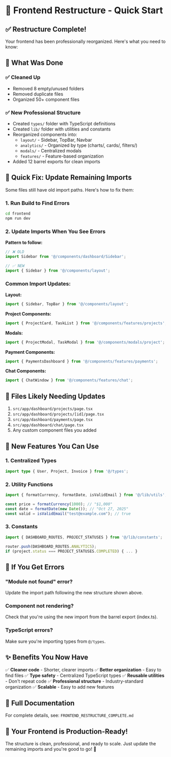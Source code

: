 # 🚀 Frontend Restructure - Quick Start

## ✅ Restructure Complete!

Your frontend has been professionally reorganized. Here's what you need to know:

## 🎯 What Was Done

### ✅ Cleaned Up
- Removed 8 empty/unused folders
- Removed duplicate files
- Organized 50+ component files

### ✅ New Professional Structure
- Created `types/` folder with TypeScript definitions
- Created `lib/` folder with utilities and constants
- Reorganized components into:
  - `layout/` - Sidebar, TopBar, Navbar
  - `analytics/` - Organized by type (charts/, cards/, filters/)
  - `modals/` - Centralized modals
  - `features/` - Feature-based organization
- Added 12 barrel exports for clean imports

## 🔧 Quick Fix: Update Remaining Imports

Some files still have old import paths. Here's how to fix them:

### 1. Run Build to Find Errors
```bash
cd frontend
npm run dev
```

### 2. Update Imports When You See Errors

**Pattern to follow:**
```typescript
// ❌ OLD
import Sidebar from '@/components/dashboard/Sidebar';

// ✅ NEW
import { Sidebar } from '@/components/layout';
```

### Common Import Updates:

**Layout:**
```typescript
import { Sidebar, TopBar } from '@/components/layout';
```

**Project Components:**
```typescript
import { ProjectCard, TaskList } from '@/components/features/projects';
```

**Modals:**
```typescript
import { ProjectModal, TaskModal } from '@/components/modals/project';
```

**Payment Components:**
```typescript
import { PaymentsDashboard } from '@/components/features/payments';
```

**Chat Components:**
```typescript
import { ChatWindow } from '@/components/features/chat';
```

## 📝 Files Likely Needing Updates

1. `src/app/dashboard/projects/page.tsx`
2. `src/app/dashboard/projects/[id]/page.tsx`
3. `src/app/dashboard/payments/page.tsx`
4. `src/app/dashboard/chat/page.tsx`
5. Any custom component files you added

## 🎨 New Features You Can Use

### 1. Centralized Types
```typescript
import type { User, Project, Invoice } from '@/types';
```

### 2. Utility Functions
```typescript
import { formatCurrency, formatDate, isValidEmail } from '@/lib/utils';

const price = formatCurrency(1000); // "$1,000"
const date = formatDate(new Date()); // "Oct 27, 2025"
const valid = isValidEmail("test@example.com"); // true
```

### 3. Constants
```typescript
import { DASHBOARD_ROUTES, PROJECT_STATUSES } from '@/lib/constants';

router.push(DASHBOARD_ROUTES.ANALYTICS);
if (project.status === PROJECT_STATUSES.COMPLETED) { ... }
```

## 🐛 If You Get Errors

### "Module not found" error?
Update the import path following the new structure shown above.

### Component not rendering?
Check that you're using the new import from the barrel export (index.ts).

### TypeScript errors?
Make sure you're importing types from `@/types`.

## ✨ Benefits You Now Have

✅ **Cleaner code** - Shorter, clearer imports
✅ **Better organization** - Easy to find files
✅ **Type safety** - Centralized TypeScript types
✅ **Reusable utilities** - Don't repeat code
✅ **Professional structure** - Industry-standard organization
✅ **Scalable** - Easy to add new features

## 📖 Full Documentation

For complete details, see: `FRONTEND_RESTRUCTURE_COMPLETE.md`

## 🎉 Your Frontend is Production-Ready!

The structure is clean, professional, and ready to scale. Just update the remaining imports and you're good to go! 🚀

